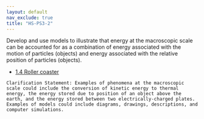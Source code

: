 ```yaml
---
layout: default
nav_exclude: true
title: "HS-PS3-2"
---
```

<script src="https://cdn.mathjax.org/mathjax/latest/MathJax.js?config=TeX-AMS-MML_HTMLorMML" type="text/javascript"></script>

<!--<center>
<img src="images/pt-row-col.png" alt="drawing" width="90%"/>
</center>
-->
Develop and use models to illustrate that energy at the macroscopic scale can be accounted for as a combination of energy associated with the motion of particles (objects) and energy associated with the relative position of particles (objects).

  * [1.4 Roller coaster](/edu-iprs/1.4-energy)
<!--more-->

    Clarification Statement: Examples of phenomena at the macroscopic scale could include the conversion of kinetic energy to thermal energy, the energy stored due to position of an object above the earth, and the energy stored between two electrically-charged plates. Examples of models could include diagrams, drawings, descriptions, and computer simulations.
